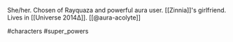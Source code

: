 She/her. Chosen of Rayquaza and powerful aura user. [[Zinnia]]'s girlfriend. Lives in [[Universe 2014Δ]]. [[@aura-acolyte]]

#characters #super_powers 